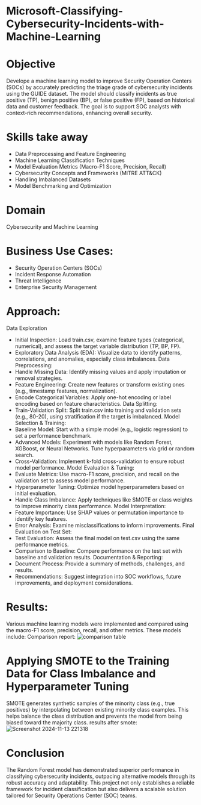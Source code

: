 # Microsoft-Classifying-Cybersecurity-Incidents-with-Machine-Learning
# Objective
 Develope a machine learning model to improve Security Operation Centers (SOCs) by accurately predicting the triage grade of cybersecurity incidents using the GUIDE dataset. The model should classify incidents as true positive (TP), benign positive (BP), or false positive (FP), based on historical data and customer feedback. The goal is to support SOC analysts with context-rich recommendations, enhancing overall security. 
# Skills take away
- Data Preprocessing and Feature Engineering
- Machine Learning Classification Techniques
- Model Evaluation Metrics (Macro-F1 Score, Precision, Recall)
- Cybersecurity Concepts and Frameworks (MITRE ATT&CK)
- Handling Imbalanced Datasets
- Model Benchmarking and Optimization
# Domain
Cybersecurity and Machine Learning
# Business Use Cases:
- Security Operation Centers (SOCs)
- Incident Response Automation
- Threat Intelligence
- Enterprise Security Management
# Approach:
 Data Exploration
* Initial Inspection: Load train.csv, examine feature types (categorical, numerical), and assess the target variable distribution (TP, BP, FP).
* Exploratory Data Analysis (EDA): Visualize data to identify patterns, correlations, and anomalies, especially class imbalances.
 Data Preprocessing:
* Handle Missing Data: Identify missing values and apply imputation or removal strategies.
* Feature Engineering: Create new features or transform existing ones (e.g., timestamp features, normalization).
* Encode Categorical Variables: Apply one-hot encoding or label encoding based on feature characteristics.
   Data Splitting:
* Train-Validation Split: Split train.csv into training and validation sets (e.g., 80-20), using stratification if the target is imbalanced.
 Model Selection & Training:
* Baseline Model: Start with a simple model (e.g., logistic regression) to set a performance benchmark.
* Advanced Models: Experiment with models like Random Forest, XGBoost, or Neural Networks. Tune hyperparameters via grid or random search.
* Cross-Validation: Implement k-fold cross-validation to ensure robust model performance.
 Model Evaluation & Tuning:
* Evaluate Metrics: Use macro-F1 score, precision, and recall on the validation set to assess model performance.
* Hyperparameter Tuning: Optimize model hyperparameters based on initial evaluation.
* Handle Class Imbalance: Apply techniques like SMOTE or class weights to improve minority class performance.
 Model Interpretation:
* Feature Importance: Use SHAP values or permutation importance to identify key features.
* Error Analysis: Examine misclassifications to inform improvements.
 Final Evaluation on Test Set:
* Test Evaluation: Assess the final model on test.csv using the same performance metrics.
* Comparison to Baseline: Compare performance on the test set with baseline and validation results.
  Documentation & Reporting:
* Document Process: Provide a summary of methods, challenges, and results.
* Recommendations: Suggest integration into SOC workflows, future improvements, and deployment considerations.
# Results: 
Various machine learning models were implemented and compared using the macro-F1 score, precision, recall, and other metrics. These models include:
Comparison report:
![comparison table](https://github.com/user-attachments/assets/0031a513-faf1-45e6-83a4-c2d32f365730)
# Applying SMOTE to the Training Data for Class Imbalance and Hyperparameter Tuning
SMOTE generates synthetic samples of the minority class (e.g., true positives) by interpolating between existing minority class examples. This helps balance the class distribution and prevents the model from being biased toward the majority class.
results after smote:
![Screenshot 2024-11-13 221318](https://github.com/user-attachments/assets/b06529de-80c4-4492-8ad9-40a5c03a7fea)
# Conclusion
The Random Forest model has demonstrated superior performance in classifying cybersecurity incidents, outpacing alternative models through its robust accuracy and adaptability. This project not only establishes a reliable framework for incident classification but also delivers a scalable solution tailored for Security Operations Center (SOC) teams.

